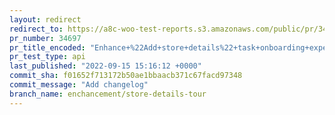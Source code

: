 ```yaml
---
layout: redirect
redirect_to: https://a8c-woo-test-reports.s3.amazonaws.com/public/pr/34697/api/index.html
pr_number: 34697
pr_title_encoded: "Enhance+%22Add+store+details%22+task+onboarding+experience"
pr_test_type: api
last_published: "2022-09-15 15:16:12 +0000"
commit_sha: f01652f713172b50ae1bbaacb371c67facd97348
commit_message: "Add changelog"
branch_name: enchancement/store-details-tour
---
```


